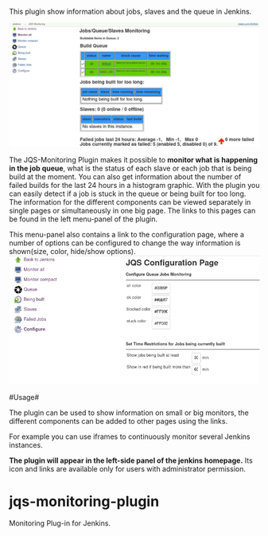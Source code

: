 This plugin show information about jobs, slaves and the queue in Jenkins.

![Just the main plugin view](docu/main.png)

The JQS-Monitoring Plugin makes it possible to **monitor what is happening in the job queue**, what is the status of each slave or each job that is being build at the moment. You can also get information about the number of failed builds for the last 24 hours in a histogram graphic. With the plugin you can easily detect if a job is stuck in the queue or being built for too long. The information for the different components can be viewed separately in single pages or simultaneously in one big page. The links to this pages can be found in the left menu-panel of the plugin.

This menu-panel also contains a link to the configuration page, where a number of options can be configured to change the way information is shown(size, color, hide/show options).
![And bit of configuration](docu/config.png)


#Usage#

The plugin can be used to show information on small or big monitors, the different components can be added to other pages using the links.

For example you can use iframes to continuously monitor several Jenkins instances.

**The plugin will appear in the left-side panel of the jenkins homepage.** Its icon and links are available only for users with administrator permission.


jqs-monitoring-plugin
=====================

Monitoring Plug-in for Jenkins.
